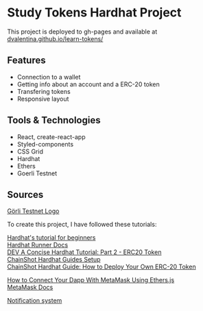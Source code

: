 # Study Tokens Hardhat Project

This project is deployed to gh-pages and available at [dvalentina.github.io/learn-tokens/](https://dvalentina.github.io/learn-tokens/)

## Features

- Connection to a wallet
- Getting info about an account and a ERC-20 token
- Transfering tokens
- Responsive layout

## Tools & Technologies

- React, create-react-app
- Styled-components
- CSS Grid
- Hardhat
- Ethers
- Goerli Testnet

## Sources

[Görli Testnet Logo](https://github.com/goerli/goer-logo)

To create this project, I have followed these tutorials:

[Hardhat's tutorial for beginners](https://hardhat.org/tutorial)\
[Hardhat Runner Docs](https://hardhat.org/hardhat-runner/docs/getting-started#overview)\
[DEV A Concise Hardhat Tutorial: Part 2 - ERC20 Token](https://dev.to/yakult/a-concise-hardhat-tutorial-part-2-writing-erc20-2jpm)\
[ChainShot Hardhat Guides Setup](https://www.chainshot.com/article/hardhat-guides-setup)\
[ChainShot Hardhat Guide: How to Deploy Your Own ERC-20 Token ](https://www.chainshot.com/article/deploy-your-own-token)

[How to Connect Your Dapp With MetaMask Using Ethers.js](https://www.quicknode.com/guides/web3-sdks/how-to-connect-your-dapp-with-metamask-using-ethersjs)\
[MetaMask Docs](https://docs.metamask.io/guide/ethereum-provider.html#using-the-provider)

[Notification system](https://dev.to/kevjose/building-a-reusable-notification-system-with-react-hooks-and-context-api-2phj)
